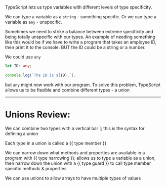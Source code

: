 TypeScript lets us type variables with different levels of type specificity.

We can type a variable as a ```string``` - something specific. Or we can type a variable as ```any``` - unspecific.

Sometimes we need to strike a balance between extreme specificity and being totally unspecific with our types.  An example of needing something like this would be if we have to write a program that takes an employee ID, then print it to the console. BUT the ID could be a string or a number.

We could use ```any```

``` typescript
let ID: any;
 
console.log(`The ID is ${ID}.`);
```

but ```any``` might now work with our program.  To solve this problem, TypeScript allows us to be flexible and combine different types - a union

***

# Unions Review:

We can combine two types with a vertical bar |; this is the syntax for defining a union

Each type in a union is called a {{ type member }}

We can narrow down what methods and properties are available in a program with {{ type narrowing }}; allows us to type a variable as a union, then narrow down the union with a {{ type guard }} to call type member specific methods & properties

We can use unions to allow arrays to have multiple types of values

